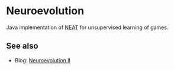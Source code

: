 # Neuroevolution

Java implementation of [NEAT](http://nn.cs.utexas.edu/downloads/papers/stanley.ec02.pdf) for unsupervised learning of games.

## See also

* Blog: [Neuroevolution II](https://www.blackpepper.co.uk/blog/neuroevolution-ii)
